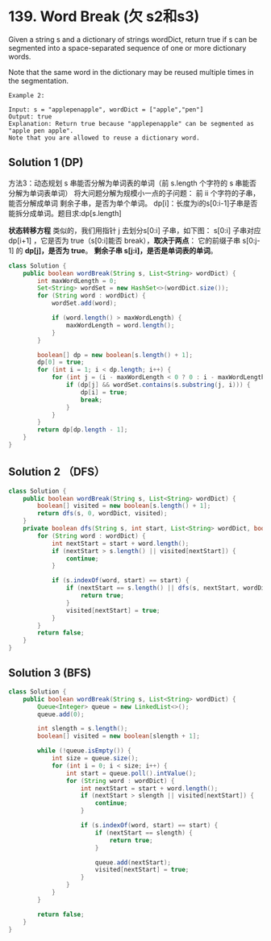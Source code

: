# 139. Word Break (欠 s2和s3)

Given a string s and a dictionary of strings wordDict, return true if s can be segmented into a space-separated sequence of one or more dictionary words.

Note that the same word in the dictionary may be reused multiple times in the segmentation.

```
Example 2:

Input: s = "applepenapple", wordDict = ["apple","pen"]
Output: true
Explanation: Return true because "applepenapple" can be segmented as "apple pen apple".
Note that you are allowed to reuse a dictionary word.
```

## Solution 1 (DP)
方法3：动态规划
s 串能否分解为单词表的单词（前 s.length 个字符的 s 串能否分解为单词表单词）
将大问题分解为规模小一点的子问题：
前 ii 个字符的子串，能否分解成单词
剩余子串，是否为单个单词。
dp[i]：长度为i的s[0:i-1]子串是否能拆分成单词。题目求:dp[s.length]

**状态转移方程**
类似的，我们用指针 j 去划分s[0:i] 子串，如下图：
s[0:i] 子串对应 dp[i+1] ，它是否为 true（s[0:i]能否 break），**取决于两点**：
它的前缀子串 s[0:j-1] 的 **dp[j]，是否为 true**。
**剩余子串 s[j:i]，是否是单词表的单词**。

```java
class Solution {
    public boolean wordBreak(String s, List<String> wordDict) {
        int maxWordLength = 0;
        Set<String> wordSet = new HashSet<>(wordDict.size());
        for (String word : wordDict) {
            wordSet.add(word);

            if (word.length() > maxWordLength) {
                maxWordLength = word.length();
            }
        }

        boolean[] dp = new boolean[s.length() + 1];
        dp[0] = true;
        for (int i = 1; i < dp.length; i++) {
            for (int j = (i - maxWordLength < 0 ? 0 : i - maxWordLength); j < i; j++) {
                if (dp[j] && wordSet.contains(s.substring(j, i))) {
                    dp[i] = true;
                    break;
                }
            }
        }
        return dp[dp.length - 1];
    }
}
```

## Solution 2 （DFS）
```java
class Solution {
    public boolean wordBreak(String s, List<String> wordDict) {
        boolean[] visited = new boolean[s.length() + 1];
        return dfs(s, 0, wordDict, visited);
    }
    private boolean dfs(String s, int start, List<String> wordDict, boolean[] visited) {
        for (String word : wordDict) {
            int nextStart = start + word.length();
            if (nextStart > s.length() || visited[nextStart]) {
                continue;
            }

            if (s.indexOf(word, start) == start) {
                if (nextStart == s.length() || dfs(s, nextStart, wordDict, visited)) {
                    return true;
                }
                visited[nextStart] = true;
            }
        }
        return false;
    }
}
```

## Solution 3 (BFS)
```java
class Solution {
    public boolean wordBreak(String s, List<String> wordDict) {
        Queue<Integer> queue = new LinkedList<>();
        queue.add(0);

        int slength = s.length();
        boolean[] visited = new boolean[slength + 1];

        while (!queue.isEmpty()) {
            int size = queue.size();
            for (int i = 0; i < size; i++) {
                int start = queue.poll().intValue();
                for (String word : wordDict) {
                    int nextStart = start + word.length();
                    if (nextStart > slength || visited[nextStart]) {
                        continue;
                    }

                    if (s.indexOf(word, start) == start) {
                        if (nextStart == slength) {
                            return true;
                        }

                        queue.add(nextStart);
                        visited[nextStart] = true;
                    }
                }
            }
        }

        return false;
    }
}

```